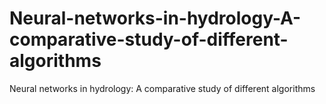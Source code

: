 # Neural-networks-in-hydrology-A-comparative-study-of-different-algorithms
Neural networks in hydrology: A comparative study of different algorithms
